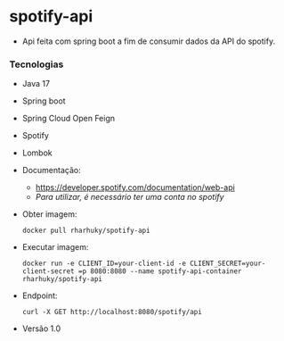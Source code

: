 # spotify-api

* Api feita com spring boot a fim de consumir dados da API do spotify.

### Tecnologias

* Java 17
* Spring boot 
* Spring Cloud Open Feign
* Spotify
* Lombok


* Documentação:

    * https://developer.spotify.com/documentation/web-api
    * <i> Para utilizar, é necessário ter uma conta no spotify </i>

* Obter imagem:

      docker pull rharhuky/spotify-api

* Executar imagem:

      docker run -e CLIENT_ID=your-client-id -e CLIENT_SECRET=your-client-secret =p 8080:8080 --name spotify-api-container rharhuky/spotify-api

* Endpoint:

      curl -X GET http://localhost:8080/spotify/api


* Versão 1.0
